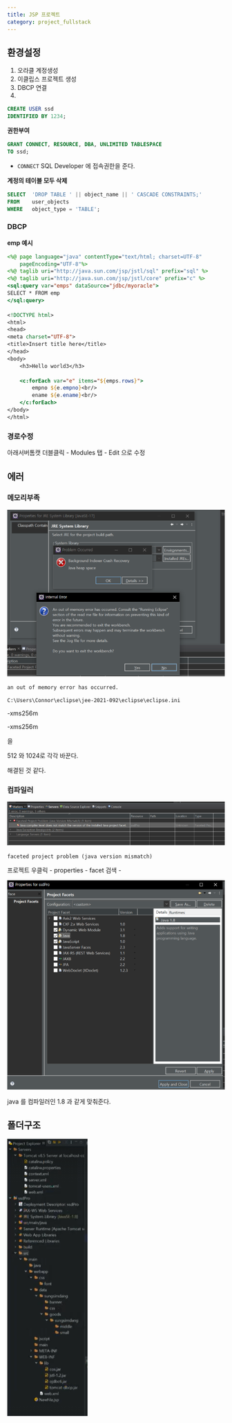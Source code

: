 ```yaml
---
title: JSP 프로젝트
category: project_fullstack
---
```


## 환경설정

1. 오라클 계정생성
2. 이클립스 프로젝트 생성
3. DBCP 연결
4. 


```sql
CREATE USER ssd
IDENTIFIED BY 1234;
```

**권한부여**

```sql
GRANT CONNECT, RESOURCE, DBA, UNLIMITED TABLESPACE 
TO ssd;
```

- `CONNECT`  SQL Developer 에 접속권한을 준다.



**계정의 테이블 모두 삭제**

```sql
SELECT  'DROP TABLE ' || object_name || ' CASCADE CONSTRAINTS;'
FROM    user_objects
WHERE   object_type = 'TABLE';
```



### DBCP

**emp 예시**

```jsp
<%@ page language="java" contentType="text/html; charset=UTF-8"
	pageEncoding="UTF-8"%>
<%@ taglib uri="http://java.sun.com/jsp/jstl/sql" prefix="sql" %>
<%@ taglib uri="http://java.sun.com/jsp/jstl/core" prefix="c" %>
<sql:query var="emps" dataSource="jdbc/myoracle">
SELECT * FROM emp
</sql:query>

<!DOCTYPE html>
<html>
<head>
<meta charset="UTF-8">
<title>Insert title here</title>
</head>
<body>
	<h3>Hello world3</h3>
	
	<c:forEach var="e" items="${emps.rows}">
	    empno ${e.empno}<br/>
	    ename ${e.ename}<br/>
	</c:forEach>	
</body>
</html>
```

### 경로수정

아래서버톰캣 더블클릭 - Modules 탭 - Edit 으로 수정

## 에러

###  **메모리부족**

![image-20220105184721789](../../../assets/images/image-20220105184721789.png)

```
an out of memory error has occurred.
```



```
C:\Users\Connor\eclipse\jee-2021-092\eclipse\eclipse.ini
```

-xms256m

-xms256m

을 

512 와 1024로 각각 바꾼다.

해결된 것 같다.

### 컴파일러 

![image-20220105185531146](../../../assets/images/image-20220105185531146.png)

```
faceted project problem (java version mismatch)
```

프로젝트 우클릭 - properties - facet 검색 - 

![image-20220105190236295](../../../assets/images/image-20220105190236295.png)

java 를 컴파일러인 1.8 과 같게 맞춰준다.



## 폴더구조

![image-20220105190137376](../../../assets/images/image-20220105190137376.png)

